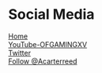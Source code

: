 # Social Media
[Home](https://ofgamingxv.github.io/Portfolio/)  
[YouTube-OFGAMINGXV](https://www.youtube.com/channel/UC-y0QeMwykEp2rVibSkhR1Q?view_as=subscriber)  
[Twitter](https://twitter.com/Acarterreed)
<br>
<a href="https://twitter.com/Acarterreed?ref_src=twsrc%5Etfw" class="twitter-follow-button" data-show-count="false">Follow @Acarterreed</a><script async src="https://platform.twitter.com/widgets.js" charset="utf-8"></script>
